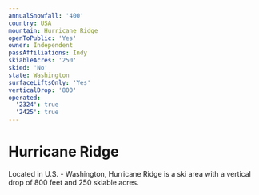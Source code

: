 ```yaml
---
annualSnowfall: '400'
country: USA
mountain: Hurricane Ridge
openToPublic: 'Yes'
owner: Independent
passAffiliations: Indy
skiableAcres: '250'
skied: 'No'
state: Washington
surfaceLiftsOnly: 'Yes'
verticalDrop: '800'
operated:
  '2324': true
  '2425': true
---
```



# Hurricane Ridge

Located in U.S. - Washington, Hurricane Ridge is a ski area with a vertical drop of 800 feet and 250 skiable acres.
